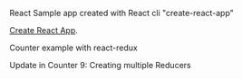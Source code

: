 React Sample app created with React cli "create-react-app"


[Create React App](https://github.com/facebookincubator/create-react-app).

Counter example with react-redux

Update in Counter 9:
Creating multiple Reducers